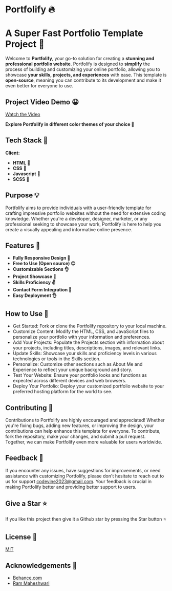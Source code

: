 
# Portfolify 🔥

# A Super Fast Portfolio Template Project 🚀

Welcome to **Portfolify**, your go-to solution for creating a **stunning and professional portfolio website**. Portfolify is designed to **simplify** the process of building and customizing your online portfolio, allowing you to showcase **your skills, projects, and experiences** with ease. This template is **open-source**, meaning you can contribute to its development and make it even better for everyone to use.



## Project Video Demo 😀

[Watch the Video](https://github.com/user-attachments/assets/e8a767db-a224-41f9-b416-5e48bdb547c1)

**Explore Portfolify in different color themes of your choice 🤗**



## Tech Stack 🔧

**Client:** 
- **HTML** 🚀
- **CSS** 🚀
- **Javascript** 🚀
- **SCSS** 🚀




## Purpose 💡

Portfolify aims to provide individuals with a user-friendly template for crafting impressive portfolio websites without the need for extensive coding knowledge. Whether you're a developer, designer, marketer, or any professional seeking to showcase your work, Portfolify is here to help you create a visually appealing and informative online presence.

## Features 🔗

- **Fully Responsive Design 🤙**
- **Free to Use (Open source) 😉**
- **Customizable Sections 👌**
- **Project Showcase 🤘**
- **Skills Proficiency ✌**
- **Contact Form Integration 💪**
- **Easy Deployment 👌**

## How to Use 📑

- Get Started: Fork or clone the Portfolify repository to your local machine.
- Customize Content: Modify the HTML, CSS, and JavaScript files to personalize your portfolio with your information and preferences.
- Add Your Projects: Populate the Projects section with information about your projects, including titles, descriptions, images, and relevant links.
- Update Skills: Showcase your skills and proficiency levels in various technologies or tools in the Skills section.
- Personalize: Customize other sections such as About Me and Experience to reflect your unique background and story.
- Test Your Website: Ensure your portfolio looks and functions as expected across different devices and web browsers.
- Deploy Your Portfolio: Deploy your customized portfolio website to your preferred hosting platform for the world to see.

## Contributing 🛒

Contributions to Portfolify are highly encouraged and appreciated! Whether you're fixing bugs, adding new features, or improving the design, your contributions can help enhance this template for everyone. To contribute, fork the repository, make your changes, and submit a pull request. Together, we can make Portfolify even more valuable for users worldwide.



## Feedback 🔎

If you encounter any issues, have suggestions for improvements, or need assistance with customizing Portfolify, please don't hesitate to  reach out to us for support codevine2023@gmail.com. Your feedback is crucial in making Portfolify better and providing better support to users.

## Give a Star ⭐

If you like this project then give it a Github star by pressing the Star button ⭐

## License 📜
[MIT](https://choosealicense.com/licenses/mit/)


## Acknowledgements 🎊

 - [Behance.com](https://www.behance.com)
 - [Ram Maheshwari](https://www.rammaheshwari.com)